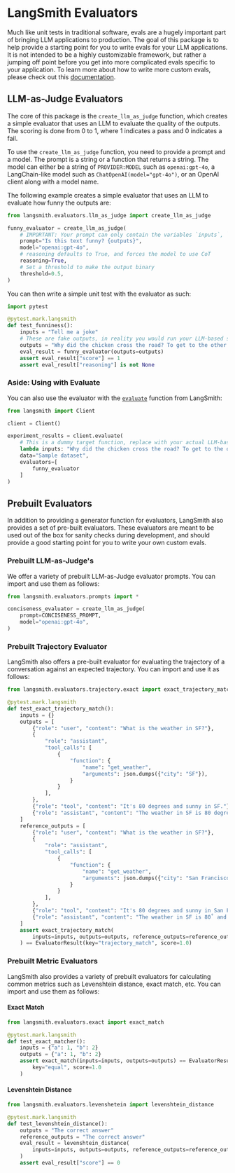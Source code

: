 # LangSmith Evaluators

Much like unit tests in traditional software, evals are a hugely important part of bringing LLM applications to production.
The goal of this package is to help provide a starting point for you to write evals for your LLM applications. It is not
intended to be a highly customizable framework, but rather a jumping off point before you get into more complicated evals specific to your application.
To learn more about how to write more custom evals, please check out this [documentation](https://docs.smith.langchain.com/evaluation/how_to_guides/custom_evaluator).

## LLM-as-Judge Evaluators

The core of this package is the `create_llm_as_judge` function, which creates a simple evaluator that uses an LLM to evaluate the quality of the outputs. The scoring is done
from 0 to 1, where 1 indicates a pass and 0 indicates a fail.

To use the `create_llm_as_judge` function, you need to provide a prompt and a model. The prompt is a string or a function that returns a string. The model can either
be a string of `PROVIDER:MODEL` such as `openai:gpt-4o`, a LangChain-like model such as `ChatOpenAI(model="gpt-4o")`, or an OpenAI client along with a model name.

The following example creates a simple evaluator that uses an LLM to evaluate how funny the outputs are:

```python
from langsmith.evaluators.llm_as_judge import create_llm_as_judge

funny_evaluator = create_llm_as_judge(
    # IMPORTANT: Your prompt can only contain the variables `inputs`, `outputs`, and `reference_outputs`
    prompt="Is this text funny? {outputs}",
    model="openai:gpt-4o",
    # reasoning defaults to True, and forces the model to use CoT
    reasoning=True,
    # Set a threshold to make the output binary
    threshold=0.5,
)
```

You can then write a simple unit test with the evaluator as such:

```python
import pytest

@pytest.mark.langsmith
def test_funniness():
    inputs = "Tell me a joke"
    # These are fake outputs, in reality you would run your LLM-based system and get real outputs
    outputs = "Why did the chicken cross the road? To get to the other side!"
    eval_result = funny_evaluator(outputs=outputs)
    assert eval_result["score"] == 1
    assert eval_result["reasoning"] is not None
```

### Aside: Using with Evaluate

You can also use the evaluator with the [`evaluate`](https://docs.smith.langchain.com/evaluation#8-run-and-view-results) function from LangSmith:

```python
from langsmith import Client

client = Client()

experiment_results = client.evaluate(
    # This is a dummy target function, replace with your actual LLM-based system
    lambda inputs: "Why did the chicken cross the road? To get to the other side!",
    data="Sample dataset",
    evaluators=[
        funny_evaluator
    ]
)
```

## Prebuilt Evaluators

In addition to providing a generator function for evaluators, LangSmith also provides a set of pre-built evaluators. These evaluators are meant
to be used out of the box for sanity checks during development, and should provide a good starting point for you to write your own custom evals.

### Prebuilt LLM-as-Judge's

We offer a variety of prebuilt LLM-as-Judge evaluator prompts. You can import and use them as follows:

```python
from langsmith.evaluators.prompts import *

conciseness_evaluator = create_llm_as_judge(
    prompt=CONCISENESS_PROMPT,
    model="openai:gpt-4o",
)
```

### Prebuilt Trajectory Evaluator

LangSmith also offers a pre-built evaluator for evaluating the trajectory of a conversation against an expected trajectory. You can import and use it as follows:

```python
from langsmith.evaluators.trajectory.exact import exact_trajectory_match

@pytest.mark.langsmith
def test_exact_trajectory_match():
    inputs = {}
    outputs = [
        {"role": "user", "content": "What is the weather in SF?"},
        {
            "role": "assistant",
            "tool_calls": [
                {
                    "function": {
                        "name": "get_weather",
                        "arguments": json.dumps({"city": "SF"}),
                    }
                }
            ],
        },
        {"role": "tool", "content": "It's 80 degrees and sunny in SF."},
        {"role": "assistant", "content": "The weather in SF is 80 degrees and sunny."},
    ]
    reference_outputs = [
        {"role": "user", "content": "What is the weather in SF?"},
        {
            "role": "assistant",
            "tool_calls": [
                {
                    "function": {
                        "name": "get_weather",
                        "arguments": json.dumps({"city": "San Francisco"}),
                    }
                }
            ],
        },
        {"role": "tool", "content": "It's 80 degrees and sunny in San Francisco."},
        {"role": "assistant", "content": "The weather in SF is 80˚ and sunny."},
    ]
    assert exact_trajectory_match(
        inputs=inputs, outputs=outputs, reference_outputs=reference_outputs
    ) == EvaluatorResult(key="trajectory_match", score=1.0)
```

### Prebuilt Metric Evaluators

LangSmith also provides a variety of prebuilt evaluators for calculating common metrics such as Levenshtein distance, exact match, etc. You can import and use them as follows:

#### Exact Match

```python
from langsmith.evaluators.exact import exact_match

@pytest.mark.langsmith
def test_exact_matcher():
    inputs = {"a": 1, "b": 2}
    outputs = {"a": 1, "b": 2}
    assert exact_match(inputs=inputs, outputs=outputs) == EvaluatorResult(
        key="equal", score=1.0
    )
```

#### Levenshtein Distance

```python
from langsmith.evaluators.levenshetein import levenshtein_distance

@pytest.mark.langsmith
def test_levenshtein_distance():
    outputs = "The correct answer"
    reference_outputs = "The correct answer"
    eval_result = levenshtein_distance(
        inputs=inputs, outputs=outputs, reference_outputs=reference_outputs
    )
    assert eval_result["score"] == 0
```
